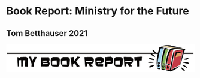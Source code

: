 # Book Report: Ministry for the Future
## Tom Betthauser 2021

![](https://raw.githubusercontent.com/tombetthauser/bookreport-ministryforthefuture/main/assets/banner-2.png)